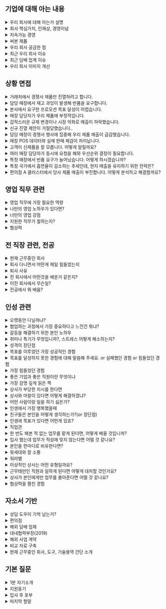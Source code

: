 ## 기업에 대해 아는 내용

<details markdown = "1">
<summary>우리 회사에 대해 아는거 설명</summary>
KT&G는 1883년 설립 이후 140년 넘게 이어온 전통을 가진 종합 생활·건강 기업입니다.
핵심 사업은 담배이며, 글로벌 Top Tier를 지향하며 해외 시장에서도 브랜드 경쟁력을 강화하고 있습니다. 특히 국내에서는 담배 제품의 원료가 되는 판상엽을 유일하게 제조·수출하는 기업으로서 차별성을 갖고 있습니다.<br>

또한 건강기능식품 분야에서는 정관장으로 잘 알려진 KGC 인삼공사를 중심으로 확고한 입지를 다지고 있고, 제약·바이오, 부동산 사업까지 포트폴리오를 다각화하며 안정적인 성장을 이어가고 있습니다.<br>

더 나아가 친환경·사회공헌·윤리경영을 강조하는 ESG 전략과 차세대 제품인 NGP 사업을 통해 미래 성장 동력까지 확보하고 있는, 전통과 혁신을 동시에 추구하는 기업이라고 이해했습니다.<br>
<br>
건강기능 식품 : KGC 인삼공사, KGC 예본(천연물 헬스케어), KGC 라이프 엔진, 코스모코스(화장품 및 관련 상품)<br>
제약 바이오 : 영진약품(비스콘틴, 항생제)<br>
부동산 : 상상 스테이<br>
<br>
과학적 역량 기반 유해성 저감 기술, 글로벌 스틱 생산 기지 통한 공급 기반 구축, 전자담배가 주목 받음. 이에 맞게 분당 1만 개비 생산하는 스틱 생산 최전
</details>

<details markdown = "1">
<summary>회사 핵심가치, 인재상, 경영이념</summary>
추진력과 리더쉽을 갖춘 이성적 가치와, 도전과 열정으로 사람을 소중히 여기는 감성적 가치 
-> 두개의 가치의 균형을 잡아주는 통찰력으로  고객 신뢰와 사랑을 실현하는 균형적 가치 지향
<br>
인재상 : CEO(Challenge, Execute, Optimize)<br>
Challenge : 끊임없이 도전 하는 인재(성장 집념, 창의적 사고)<br>
Execute : 성과를 내기 위해 노력하는 인재(사실 입각 판단, 신속한 실행 및 성과 창출)<br>
Optimize : 상호 협력 인재(나보다는 우리를 먼저)<br>
<br>
바른 기업, 깨어있는 기업, 함께하는 기업
</details>

<details markdown = "1">
<summary>지속가능 경영</summary>
Green Impact 기반으로 2030년까지 재생에너지 80% 달성, Social Impact 기반 사회 공헌 전략(복지 재단, 장학재단, 상상플래닛), NGP 사업으로 미래 동력, 윤리 경영 진행<br>
-> 복지 재단으로 저소독층 경제 문화 활동 지원, 해외 구호 및 교육 인프라 개선, 자원 봉사<br>
-> 장학 재단 : 상상장학사업, 인재 육성 장학 사업, 문화 예술 장학 사업<br>
-> 상상플래닛 : 상상스타트업 캠프, 소셜벤처 성장 지원<br>
-> 상상펀드 : 기부 마켓/기부 청원<br>
-> 상상마당 : 신진 아티스트 발굴, 공영 전시 지원<br>
</details>


<details markdown = "1">
<summary>써본 제품</summary>
제가 주로 폈던 담배 : 프랜치 블랙이랑 쿠바나샷 1미리. 지금은 이오니아 그린 주로 핀다.(미리 수 낮은거 비해 타격감이 좋음)<br>
-> 릴 솔리드 펴봤는데. 핏 체인지
비스콘틴 800 -> 부모님
</details>

<details markdown = "1">
<summary>우리 회사 궁금한 점</summary>
실제 사무실 업무 비율과 외근 업무 비율이 어느 정도 되는지 궁금하다
실제 현업에서 업무를 진행하시면서 어떠한 능력을 갖춘 영업사원이 왔으면 좋겠다라 생각했는지 궁금금
</details>

<details markdown = "1">
<summary>최근 우리 회사 이슈</summary>
KT&G 복지재단, 베트남 태풍 피해지역 초등학교 리모델링<br>
-> 강릉 가뭄 지역민에 생수 및 성금 지원. 법무부 소외계층에 사회정착지원
-> 릴이 8년 연속 브랜드 파워 대상 수상. <br>
<br>
릴 에이블 전용 스틱은 레임 출시<br>
</details>

<details markdown = "1">
<summary>최근 담배 업계 이슈</summary>
작년과 재작년 일반 담배 판매량 계속해서 감소하는 반면, 궐련형은 계속해서 성장 중<br>
담배 값이 OECD 평균보다 낮아 높여야 된다는 의견 많음<br>
성인 흡연율 약 19.6% -> 건강 인식 및 금연 캠페인이 강화됨(남자 32%, 여자 6.3%)<br>
</details>

<details markdown = "1">
<summary>우리 회사 이미지 개선</summary>
“비흡연자에게 우리 회사를 긍정적으로 알리려면 단순히 담배 기업이라는 한계를 넘어, 종합 생활·건강 기업으로서의 이미지를 강화하는 것이 중요하다고 생각합니다.

첫째, 건강기능식품, 제약, 화장품 등 이미 비담배 분야에서 안정적인 포트폴리오를 갖추고 있기 때문에, 정관장 같은 브랜드를 중심으로 ‘국민 건강에 기여하는 기업’이라는 이미지를 적극적으로 알릴 수 있습니다.

둘째, 담배에 대한 부정적인 이미지를 개선하기 위해서는 ESG 활동을 더 강조해야 합니다. 예를 들어 청소년 흡연 방지 캠페인, 환경을 위한 담배 꽁초 수거·재활용, 재생에너지 전환 같은 활동을 적극적으로 공개한다면, 비흡연자도 ‘KT&G는 단순한 담배 회사가 아니라 사회적 책임을 다하는 기업’이라는 인식을 가질 수 있을 겁니다.

마지막으로, 문화·예술·장학 사업 같은 공익 활동도 비흡연자에게 큰 공감을 줄 수 있다고 봅니다. 실제로 상상마당, 장학재단, 사회공헌 사업을 통해 젊은 세대와도 소통하고 있기에, 이러한 활동을 전면에 내세운다면 담배에 국한된 이미지를 넘어 신뢰받는 국민 기업으로 자리매김할 수 있다고 생각합니다.”<br>
<br>
</details>



## 상황 면접

<details markdown = "1">
<summary>거래처에서 경쟁사 제품만 진열하려고 합니다.</summary>
이런 상황이라면 먼저 매장 담당자분의 입장을 충분히 듣고, 왜 경쟁사 제품을 더 선호하는지 이유를 파악하겠습니다. 그 뒤에 우리 제품이 최근 매출에서 어떤 성과를 냈는지, 또 진열 공간을 확보했을 때 예상되는 증분 매출 효과를 데이터로 보여드릴 겁니다. 단순히 진열만 요구하는 게 아니라 판촉물, 프로모션 지원 같은 매장 측 이익도 함께 제안해서 매장 입장에서도 실질적인 이득이 되도록 설득하겠습니다. 결국 서로 윈윈할 수 있다는 점을 강조해 협상을 풀어나가겠습니다.”  
</details>

<details markdown = "1">
<summary>담당 매장에서 재고 과잉이 발생해 반품을 요구합니다.</summary>
“먼저 즉각적으로 인접 매장이나 다른 거래처로 물량을 돌려 반품 부담을 줄이겠습니다. 동시에 재고 소진을 위해 단기 판촉행사를 기획할 수 있도록 지원하겠습니다. 다만 이런 문제는 일시적 해결보다 재발 방지가 중요하기 때문에, 매장의 과거 발주 패턴을 분석해 적정 발주 가이드를 제안하고 주기적으로 점검해드리겠습니다. 이렇게 하면 단기적으로는 재고 부담을 줄이고, 장기적으로는 발주 효율을 개선할 수 있다고 생각합니다.”
</details>

<details markdown = "1">
<summary>본사에서 요구한 프로모션 목표 달성이 어렵습니다.</summary>
“현장에서 목표 달성이 힘든 이유를 먼저 명확히 파악해야 한다고 생각합니다. 고객 유입이 적은 상권이라면 인근 상권과 연계한 공동행사를 기획하고, 매장 특성이 단골 위주라면 충성 고객을 대상으로 맞춤 혜택을 제안하겠습니다. 단순히 ‘못 한다’고 보고하기보다 현장 데이터를 근거로 현실적인 대안을 제시하면서 본사와 협의하겠습니다. 이렇게 하면 목표치는 일부 조정되더라도, 본사 입장에서도 성과를 낼 수 있는 대안으로 긍정적으로 평가할 수 있다고 생각합니다.”
</details>

<details markdown = "1">
<summary>매장 담당자가 우리 제품에 부정적입니다.</summary>
“이 경우에는 우선적으로 담당자의 불만이나 불편 사항을 경청하는 것이 중요하다고 생각합니다. 왜 부정적인 인식을 갖게 되었는지, 진열, 가격, 고객 반응 등 구체적인 원인을 듣고 공감하는 태도를 보여드리겠습니다. 그런 후에 해결 가능한 부분은 빠르게 조치해서 신뢰를 회복하고, 장기적으로 개선이 필요한 사안은 본사와 협의해 개선 계획을 공유하겠습니다. 단순히 설득하려 하기보다, 매장의 목소리를 반영해주는 파트너라는 인식을 주는 것이 중요하다고 생각합니다.”
</details>

<details markdown = "1">
<summary>갑작스러운 규제 변경이나 시장 악화로 매출이 하락했습니다.</summary>
“외부 환경은 제가 바꿀 수 없기 때문에, 먼저 매출 하락의 원인을 데이터로 세분화해 가장 큰 영향을 준 요인을 파악하겠습니다. 예를 들어 판촉이 제한되었다면 합법적인 범위 내에서 가능한 대체 활동을 기획하고, 고객 충성도를 높일 수 있는 멤버십 혜택이나 상담을 강화하겠습니다. 동시에 현장의 데이터를 본사에 빠르게 공유해서 중장기 대안을 함께 논의하겠습니다. 이런 접근을 통해 위기 속에서도 매출 충격을 최소화할 수 있다고 생각합니다.”
</details>

<details markdown = "1">
<summary>신규 진열 제안이 거절당했습니다..</summary>
“처음부터 무리하게 요구하기보다는 왜 거절했는지 이유를 듣겠습니다. 매장에 공간 제약이 있다면 핵심 SKU만 우선적으로 제안하고, 매장 고객층에 맞는 제품을 소규모로 테스트 진열해볼 수 있도록 설득하겠습니다. 파일럿 매장 운영을 통해 성과를 보여주면 자연스럽게 추가 진열로 이어질 수 있다고 생각합니다.”
</details>

<details markdown = "1">
<summary>담당 매장이 경쟁사 행사에 집중해 우리 제품 매출이 급감했습니다.</summary>
“이 경우에는 경쟁사 행사의 조건을 분석해 어떤 부분이 매장에 매력적으로 작용했는지 확인하겠습니다. 그 위에 우리 회사 제품의 강점을 살릴 수 있는 맞춤 프로모션을 기획하거나, 차별화된 진열 전략으로 대안을 제시하겠습니다. 단순히 행사 경쟁이 아니라 매장 전체 매출을 높일 수 있는 방향에서 제안한다면 협상력이 생긴다고 생각합니다.”
</details>

<details markdown = "1">
<summary>매장 POS 데이터와 실제 판매 체감이 차이납니다.</summary>
“데이터에 오류가 있으면 의사결정이 흔들리기 때문에, 우선 매장 직원들과 협력해 POS 스캔 누락이나 분류 오류를 점검하겠습니다. 이후에는 간단한 체크리스트를 만들어 매장 직원들이 쉽게 판매 데이터를 관리할 수 있도록 지원하겠습니다. 데이터의 정확성을 높여야 본사와 현장이 같은 그림을 보고 전략을 짤 수 있다고 생각합니다.”
</details>

<details markdown = "1">
<summary>고객이 신제품을 잘 모릅니다. 어떻게 알릴까요?</summary>
“신제품은 인지도를 올리는 게 핵심이라고 생각합니다. 따라서 매장 내에서 고객이 가장 많이 머무르는 동선에 POP물을 배치하고, 직원 교육을 통해 제품 특성을 간단히 안내할 수 있도록 지원하겠습니다. 또 시식이나 체험이 가능한 경우라면 고객이 직접 경험해볼 수 있도록 하는 것이 효과적이라고 봅니다.”
</details>

<details markdown = "1">
<summary>여러 매장 담당자가 동시에 요청을 해와 우선순위 결정이 필요합니다.</summary>
“모든 요청을 다 들어줄 수는 없으니, 먼저 매출 기여도와 긴급성을 기준으로 우선순위를 정하겠습니다. 가장 매출에 영향이 큰 매장의 요청부터 처리하고, 다른 매장에는 언제까지 대응할 수 있는지 명확히 안내하겠습니다. 이렇게 하면 모든 매장이 제때 지원받고 있다는 신뢰를 유지할 수 있다고 생각합니다.”
</details>

<details markdown = "1">
<summary>특정 매장에서 반품 요구가 늘어났습니다. 어떻게 하시겠습니까?</summary>
“반품 증가 원인을 먼저 파악하겠습니다. 제품 자체 문제인지, 상권과의 불일치인지, 혹은 진열 부족 때문인지 확인합니다. 단기적으로는 타 매장으로 재배치하거나 묶음 판매로 재고를 소진하겠습니다. 장기적으로는 해당 매장 특성에 맞는 제품 라인업만 공급하고 발주 가이드를 조정하겠습니다. 즉, 데이터 기반으로 SKU를 최적화해 재고 부담을 최소화하는 방향으로 접근하겠습니다.”
</details>

<details markdown = "1">
<summary>특정 국가에서 흡연율이 감소하는 추세인데, 현지 매출을 유지하기 위한 전략은?</summary>
“흡연율이 줄어드는 환경에서는 기존 일반 담배 판매에만 의존하면 매출 하락이 불가피합니다. 따라서 첫째, 건강 이슈에 민감한 고객층을 겨냥해 가열식 전자담배와 같은 NGP 제품군 비중을 확대합니다. 둘째, 가격 민감도가 높은 소비자에게는 합리적인 중저가 라인을 강화합니다. 셋째, 유통은 대형 편의점과 온라인 합법 플랫폼을 중심으로 접근성을 높이고, 마지막으로 프로모션은 단순 할인보다 체험 기회 제공과 브랜드 신뢰 제고 활동에 집중하겠습니다. 이렇게 4P를 재설계하면 감소 추세 속에서도 시장 점유율을 방어할 수 있다고 봅니다.”
</details>

<details markdown = "1">
<summary>편의점 A 클러스터에서 당사 제품 매출이 부진합니다. 어떻게 분석하고 해결할까요?</summary>
“우선 POS 데이터를 통해 판매속도, 재고 회전율, 구매 고객층 특성을 분석합니다. 만약 해당 상권이 젊은 층 비중이 높다면, 가벼운 맛이나 멘솔 라인을 강화하고 진열도 아이 레벨에 배치해 가시성을 높이겠습니다. 반대로 가격에 민감한 상권이라면 중저가 라인을 앞세우겠습니다. 또 유통 경로별로 매대 점유율 협상과 판촉 지원을 병행해 단기 매출을 끌어올린 후, 장기적으로는 지역 특화 SKU를 집중 관리해 성과를 개선하겠습니다.”
</details>

## 영업 직무 관련

<details markdown = "1">
<summary>영업 직무에 가장 필요한 역량</summary>
제가 생각하는 영업 직무에 가장 필요한 역량은 경청과 공감을 바탕으로 한 의사소통 능력이라고 생각합니다.

한 건의 영업 성과를 만들기 위해서는 다양한 이해관계자들, 즉 고객, 사내 여러 부서, 협력사 등과의 조율 과정이 반드시 필요합니다.
이때 각자의 니즈와 애로사항이 다르기 때문에, 단순히 내 입장을 전달하는 것이 아니라, 상대방의 입장을 충분히 경청하고, 서로 간의 조건과 상황을 고려해 현실적인 대안을 함께 고민하는 과정이 중요합니다.

실제로 저도 업무 중, 여러 부서에서 업무 부담을 이유로 협조를 주저하던 사업을 조율을 통해 추진했던 경험이 있습니다. 이런 경험을 통해 느낀 건, 소통은 단순한 전달이 아니라, 연결의 역할을 해야 한다는 점이었습니다.
</details>

<details markdown = "1">
<summary>나만의 영업 노하우가 있다면?</summary>
"저는 영업에서 가장 중요한 건 결국 신뢰라고 생각합니다. 그래서 저만의 노하우는, 고객에게 '이 사람이 진짜 우리 편에서 같이 일하려고 하는구나'라는 믿음을 주기 위해 행동으로 보여주는 겁니다.
예를 들어, 고객분이 보시기에 저는 단순히 계약을 따내기 위해 온 사람이 아니라, '이 문제를 함께 해결하겠다'는 의지가 느껴지도록 노력합니다. 실무 부서나 임원진을 설득해야 할 때도, 고객의 입장을 충분히 공유하면서 '이 기회를 수주하기 위해 제가 이렇게까지 움직이고 있다'는 걸 내부에도 꾸준히 보여주죠.

결국 고객도, 내부도 저의 진정성과 노력을 보고 마음을 열게 되는 것 같고, 이런 신뢰가 수주나 장기적인 관계로 이어지는 데 도움이 됐습니다."
</details>

<details markdown = "1">
<summary>너만의 영업 강점</summary>
처음 보는 사람과도 대화를 자연스럽게 이어나가고, 신뢰관계를 구축해 나갈 수 있는 것이 최대 장점<br>
고등학교 또래 상담가 역할 -> 편의점 3년간 알바 -> 대학교 시절 대내협력 부장 -> 실무에선 이런거 해봄.
</details>

<details markdown = "1">
<summary>지원한 직무가 뭘하는지?</summary>
“제가 지원한 영업 직무는 국내 판매채널에서 매출을 증대시키는 것을 목표로 브랜드를 홍보하고, 판매점 맞춤형 컨설팅과 고객 관리를 수행하는 역할이라고 이해했습니다.
구체적으로는 광고물 관리, 제품 안내, 재고 파악 같은 판매점 관리와 함께 파트너십을 구축하고, 영업 활동 데이터를 분석해 차별화된 판매 전략을 기획·제공하는 업무를 담당합니다.<br>
즉, 단순히 제품을 파는 것을 넘어서 KT&G 브랜드가 매장에서 잘 전달되고, 고객과의 신뢰 속에서 장기적인 매출 성장을 이끌어내는 역할이라고 생각합니다.<br>  
</details>

<details markdown = "1">
<summary>협상력</summary>
한 사례를 말씀드리면, 고객사와 SW 유지보수 계약을 논의하던 중
예산 문제로 비용을 30% 이상 낮춰달라는 요청을 받은 적이 있습니다.

하지만 당시 저희가 제안한 금액은 기술지원 리소스와 내부 인건비를 고려해 최소 마진으로 산출된 상황이었기 때문에 단순히 가격을 낮추긴 어려웠습니다.
그래서 저는 유지보수 범위를 핵심 항목 중심으로 조정하고고객사의 예산 집행 일정에 맞춰 분할 청구 방식을 제안드렸습니다.
(예: 월 단위 할부 형태)
이 과정에서 내부 재무팀과도 협의하여 조율을 마쳤고, 결과적으로 고객사는 승인 부담을 줄일 수 있었고, 저희도 가격을 유지한 채 계약을 성사시킬 수 있었습니다. 
</details>


## 전 직장 관련, 전공

<details markdown = "1">
<summary>현재 근무중인 회사</summary>
당사는 미션크리티컬 산업에서 SW 검증과 개발을 주로 하고 있는 업체입니다.
여기서 미션크리티컬 이라는 단어를 간단히 설명드리자면, 작은 코드 실수가 인명 피해와 같은 치명적인 결과를 야기할 수 있는 산업을 뜻하고, 저희는 이러한 산업에서 20년 이상 SW 검증과 개발 노하우를 쌓아온 기업입니다.
자동차, 국방, 원자력 산업을 필두로 금융, 로봇, 의료 산업으로의 사업을 키워나가고 있으며, 자동차 도메인에서는 국내 가장 많은 인력과 레퍼런스,기술력을 보유하고 있는 업체입니다.
저희는 크게 3가지 영역에서 사업을 영위하고 있습니다.
우선 저희는 자체 기술로 개발한 SW 검증도구를 판매하고 있습니다. 그리고 SW 개발과 검증 기술용역 사업 또한 진행하고 있으며, 최근에는 검증 트렌드에 맞게 AI 와 빅데이터 기반 시스템에 대한 검증 기술력을 키워나가고 있습니다.
</details>

<details markdown = "1">
<summary>회사 다니면서 어떤게 제일 힘들었는지</summary>
가장 힘들었던 순간은, 많은 노력을 기울였던 사업이 최종적으로 성사되지 않았을 때였습니다. 특히 해외 사업을 메이킹하는 과정에서, 야근이 잦은 부서까지 설득해가며 회의를 조율하고 함께 제안을 준비했지만, 결과적으로 수주로 이어지지 못했습니다. 주변에서는 “사업은 원래 그럴 수 있다”라고 위로해 주셨지만, 함께 고생했던 분들께 미안한 마음이 커서 가장 힘들었던 경험으로 남았습니다.
</details>

<details markdown = "1">
<summary>퇴사 사유</summary>
“제가 이전에 근무했던 회사는 영업 직무였지만 실제로는 내근 업무가 90% 이상을 차지할 정도로 내근 중심이 강했습니다. 외근을 나가더라도 적극적으로 고객을 만나고 관계를 쌓는 활동보다는 단순 관리 차원으로 여겨졌고, 오히려 외근에 시간을 쓰는 것에 대해 부정적인 분위기가 있었습니다. 그런데 저는 다양한 사람을 만나 관계를 형성하고 설득하는 과정에서 가장 큰 보람을 느끼는 사람이라, 그런 환경에서는 제 강점을 충분히 발휘하기 어려웠습니다. 그래서 고객 접점이 많고 대외 활동 중심인 영업 직무에 도전하기 위해 퇴사를 결심했습니다.
<br>
또 개인적으로는 늦기 전에 대기업에서 제 역량을 시험해보고 싶다는 열망과, 연고지에서 근무하며 안정적으로 정착하고 싶다는 목표도 함께 있었습니다. 이런 점에서 KT&G의 영업 직무는 제 커리어 방향성과 잘 맞는 기회라고 생각해 지원하게 되었습니다.<br>
<br>
</details>

<details markdown = "1">
<summary>전 회사에서 어떤것을 배운거 같은지?</summary>
먼저, 영업에서 매출을 만들기 위해서는 고객을 설득하는 것만큼이나 **내부 영업**이 중요하다는 것을 배웠습니다. 여러 부서의 협업과 지원 없이는 고객이 원하는 제안이나 빠른 대응을 하기 어렵기 때문에, 내부에서 공감대를 형성하고 협조를 이끌어내는 과정이 얼마나 중요한지 깨달았습니다.
또한 고객사의 상황이나 이슈를 자료만으로 추측하기보다는, 직접 방문해 미팅을 통해 대화하면서 니즈를 구체적으로 확인하는 것이 훨씬 정확하다는 점도 배웠습니다. 실제로 현장에서 고객분들과 이야기를 나누면서 생각지 못했던 요구사항이나 우선순위를 파악할 수 있었고, 이를 통해 더 신뢰감 있는 제안을 할 수 있었습니다.
</details>

<details markdown = "1">
<summary>이전 회사에서 무슨일?</summary>
“저는 현대차에 소프트웨어를 납품할 때, 해당 소프트웨어가 ISO 규격이나 현대차 내부 표준에 적합하게 작성되었는지를 확인하고, 필요 시 이를 수정할 수 있도록 지원하는 검증 도구 영업을 담당했습니다. 또, 검증 도구 외에도 용역 형태로 소프트웨어를 개발·검증하는 기술용역 사업을 수주하기도 했습니다. 이와 함께 고객사에서 발생한 클레임을 대응하고, 이를 근거로 R&D 부서를 설득하여 기술 개발 방향을 제안하는 역할도 맡았습니다. 마지막으로 영업 데이터를 취합·분석하여 향후 영업 전략을 수립하는 업무까지 수행했습니다.”<br>
</details>

<details markdown = "1">
<summary>전공에서 뭐 배움?</summary>
주로 인공위성에서 나온 데이터를 어떻게 처리하고 활용할지?<br>
<br>
예를들어 20년간의 위성 데이터를 취합해서 어떠한 지형을 띈 곳에서 산사태나 홍수가 발생할 확률이 높은지나?<br>
미세먼지 근원이 어디서 부터 시작되고 어느 농도와 방향으로 흘러가는지 파악해보고<br>
</details>

## 인성 관련

<details markdown = "1">
<summary>오랫동안 다닐꺼냐?</summary>
네 오래다닐수 ~~ 정말 오고싶었던 기업인 만 뽑아주시면 최선~~
</details>

<details markdown = "1">
<summary>협업하는 과정에서 가장 중요하다고 느낀건 뭐냐?</summary>
저는 협업 과정에서 동료 간의 믿음이 구축되어 있는 것이 가장 중요하다고 생각합니다.<br>
팀원간의 믿음이 있어야지만 역할 분담 과정 뿐 아니라, 각자의 업무에 집중할 수 있고, <br>
서로 간의 소통 과정에서 각자의 의견이 존중받는다는 분위기가 형성되어 좋은 아이디어가 나올 수 있기 때문입니다.<br>
</details>

<details markdown = "1">
<summary>갈등을 해결하기 위한 본인 노하우</summary>
갈등 과정을 해결하기 위한 저만의 노하우는 서로 진솔한 얘기를 하고, 시간을 많이 가지는 것이라고 생각<br>
슈어소프트테크 근무 하던 당시, 사업을 위해 여러 팀에 업무 협조를 요청 드리는 과정에서 부담스러운 업무라는 이유로 협조가 어려워 조그마한 갈등이 생겼고 이를 해결한 경험이 있다.<br>
이때 저는 협조를 이끌어내고자 업무 적인 내용뿐만 아니라, 점심도 같이 먹고, 퇴근후 저녁에 맥주도 한잔하는 등 시간을 보내며 개인적인 얘기도 많이 하게 되었다.<br>
얘기하는 과정에서 팀장님 만의 애로사항을 경청한 후 같이 해결 방안을 고민하고, 앞으로 같이 발전적으로 나가보자는 얘기하며 최종적으로 협조를 이끌어냄<br>
</details>

<details markdown = "1">
<summary> 취미나 특기가 무엇입니까?, 스트레스 어떻게 해소하는지?</summary>
저는 개인적으로 배드민턴과 런닝하는 것을 좋아한다.<br>
-> 걱정이 많을때  취미 활동을 하면 스트레스랑 답답한 마음이 해소. 특히 제가 왜 스트레스를 받고 어떻게 해나가야할지 생각이 정리되어서 좋아한다.<br>
-> 고탠션(28파운드), 헤드쪽에 실린 채<br>
<br>
특기 : 새로 만나는 사람과 서로 대화를 이어가는것에 자신있다.<br>
</details>

<details markdown = "1">
<summary> 성격의 장단점</summary>
저의 가장 큰 성격상의 장점은 공감능력을 바탕으로 한 의사소통 능력이라고 생각합니다.<br>
고등학교 때 친구들의 추천을 받아 또래상담가 역할을 맡게 되었고, 다양한 친구들의 고민을 들으며 같이 공감하고 소통하는 방법을배우게되었습니다.<br>
이러한 경험을 바탕으로 현재도 여러 사람들의 말을 잘 경청하고, 이에 대해 공감하는 것과 동시에 개개인의 상황에 맞게 대화를 이어나가며 좋은 관계를 맺어나가고 있습니다.<br>
<br><br>
단점은 때로 거절을 잘 못한다는 것입니다.<br>
실제 업무를 진행하면서, 제 업무 Role이 아닌것에 대해서도 고객 또는 내부 실무진 분들께서 요청하실 때 거절을 잘 못했었습니다.<br>
이때 도움 요청을 거절하지 못해, 제 업무 일정상 차질이 생겼던 적이 있습니다.<br>
현재는 도움 요청에 대해 가능한 한에서만 수락하고 불가능하다면 불가능한 이유를 객관적이고 솔직하게 이야기하면서 정중하게 거절하려고 노력하고 있습니다.<br>
</details>

<details markdown = "1">
<summary> 목표를 이루었던 가장 성공적인 경험</summary>
주도적으로 독일 기업의 사업을 메이킹해보자는 목표를 이뤄낸던 것이 가장 성공적 경험.<br>
당사의 경우 2021년을 마지막으로 독일 업체와의 계약이 끊긴 상황이였다. 당사 사업이 국내에 의존하는 비중이 너무 컸고, 저를 거둬주신 회사에게 감사하다는 마음으로 메이킹 하고 싶었다.<br>
이에 관련 독일 업체를 리스트업한다음에 메일을 보냈고, 한국에 지사가 있는 경우 직접 전화를 걸었다.<br>
이때 한국 완성차 업체를 대상으로 입찰에 참여하는 고객과 컨택이 되었고, 해당 기술용역을 위해 다양한 유관 부서에 협조를 요청하여 제안서를 전달드렸다.<br>
하지만 해당 고객사께서 최종적으로 한국 완성차 업체에 입찰에 실패하여 낙주.<br>
</details>

<details markdown = "1">
<summary> 목표를 달성하지 못한 경험에 대해 말씀해 주세요. or 실패했던 경험 or 힘들었던 경험 </summary>
학부 시절, 저는 수석으로 졸업하는 것을 목표로 삼았으나 달성하지 못한 경험이 있습니다.<br>
이때 저는 흥미가 가는 과목에 대해서는 성적이 좋았으나, 재미가 없다고 느껴진 특정 전공 과목들에 대한 성적이 좋지 못하였습니다.<br>
이 경험을 통해 제가 관심을 가지 않았던 부분에 대해서도 진지한 태도로 접근해야 하며, 큰 목표를 이루기 위해서는 세부적인 요소 하나하나에 무관심하거나 소홀히 해서는 안된다는 점을 깨달았습니다.<br>
<br>
</details>

<details markdown = "1">
<summary> 가장 힘들었던 경험</summary>
이전 독일 업체와의 계약이 2021년 법적 분쟁으로까지 이어졌던 이력이 있었고, 해당 업체의 검토 기준은 국내 고객사에 비해 두 배 이상 까다로웠습니다. 이러한 배경 때문에 내부적으로 부정적인 인식이 강했고, 협조를 얻는 데 큰 어려움이 있었습니다.<br>

저는 해당 업무가 기존에 수행하던 업무와 본질적으로 큰 차이가 없다는 점을 강조하기 위해 관련 논문 및 공식 문서들을 수집해 전달했고, 이 사업을 통해 향후 어떤 비전을 기대할 수 있는지 구체적으로 제시하며 설득을 시도했습니다.<br>

업무적으로 제가 할 수 있는 모든 지원을 다했음에도 불구하고, 협조를 요청한 세 팀 중 두 팀의 동의를 얻지 못했던 점이 가장 힘들었습니다.<br>

이후에는 단순한 논리적 설득이 아닌, 사람 간 신뢰를 기반으로 한 소통이 필요하다고 느꼈고, 해당 팀의 팀장님들과 점심 식사, 커피 미팅, 저녁 자리 등을 통해 진심 어린 대화를 나누고, 출장을 기차타고 가신 경우 제가 역에 데리러 가는등 관계를 쌓기 위해 노력하여 최종적으로 업무 협조를 받게 되었다..<br>

이 경험을 통해 ‘일도 결국 사람과 사람이 하는 일’이며, 내부 설득과 관계 형성을 위한 ‘내부 영업’도 매우 중요하다는 점을 깊이 깨닫게 되었습니다.
<br>
</details>

<details markdown = "1">
<summary> 좋은 기업과 좋은 직원이란 무엇이냐</summary>
좋은 기업 : 직원들이 잠재력을 발휘하고 성장할 수 있는 환경을 조성한 기업. 좋은 직원 : 맡은 역할과 책임을 성실히 수행하고, 어떻게 우리 기업이 더 성장해 나갈 수 있을지 고민하는 직원.
</details>

<details markdown = "1">
<summary>가장 감명 깊게 읽은 책</summary>
저는 거절은 해야겠는데 말을 못하겠고라는 책을 가장 감명 깊게 읽은 것 같습니다.
해당 책을 통해 사람들이 거절은 잘 못하는 이유은 대개 관계 불안 있고, 오히려 거절을 하는 것이 자신에게 도움이 될 뿐만 아니라, 관계 유지에 도움이 된다는 것을 알게 되었습니다.
이후 저는 도움 요청에 대해 가능한 한에서만 수락하고 불가능하다면, 불가능한 이유를 솔직하게 이야기하면서 정중하게 거절하려고 노력하고있습니다.
</details>

<details markdown = "1">
<summary>상사가 부당한 지시를 한다면</summary>
저는 우선적으로 법적이나, 회사 내규에 어긋나는 지시거나 회사의 이윤에 해를 끼치는지 부터 판단해 보겠습니다.
이때 만약 어긋나는 일이라고 확인된다면 가까운 선배뿐과 조용히 조언을 구한 후 행동하겠습니다.
하지만 부당한 지시가 저만의 생각이였다면, 일단은 지시를 따르겠습니다.
먼저 회사생활을 시작하신 상사의 지시는 이유가 있다고 생각하고, 큰 일이 아니라면 지시 이행 후에 나중에 개인적으로 말씀드려도 되는 부분이라고 생각합니다.
</details>

<details markdown = "1">
<summary>상사와 마찰이 있다면 어떻게 해결하겠냐?</summary>
상사분과 갈등이 생긴다면, 우선 상사분과 대화를 통해 문제를 해결하도록 적극적으로 노력하겠습니다.
이때 상사분의 생각과 의견을 들어보고, 어디서 부터 오해가 생겼는지 파악하여 그것을 해결하도록 하겠습니다.
상사분은 인생과 실무에 있어 저보다는 경험이 많은 분이므로, 의견을 받아들이되, 불합리하거나 회사의 이익에 반하는 것이 있으면 의견을 제시하여 조율하도록 노력하겠습니다.
</details>

<details markdown = "1">
<summary>어떤 사람이랑 일을 하기 싫은가?</summary>
저는 개인적으로 **업무에 비협조적인 태도를 보이는 사람과 함께 일하는 것이 어렵다고 느낍니다.<br>
업무라는것은 각자의 역할과 책임의 바탕으로 공동의 목표를 달성하는 과정이라 생각합니다.<br>
이를 달성하는 과정에서, 업무에 비협조적인 태도를 보이는 사람이 있을 때 업무 효율 뿐만 아니라, 관련 부서에 사기까지 저하 시키는 것을 확인하게됨<br>
하지만 저는 그 부서만의 입장을 파악하기 위해 노력했고, 업무 목적과 기대효과를 수치와 사례로 정리해 설득한다.<br>
</details>

<details markdown = "1">
<summary>인생에서 가장 행복했을때</summary>
-> 저에게 인생에서 가장 행복했던 순간은,
고등학교 시절 가족들과 함께 오사카로 여행을 갔을 때입니다.

당시 아버지께서 평일은 물론 주말에도 바쁘셔서
한자리에 모이기조차 어려웠던 시기가 있었습니다.
이때 아버지가 시간을 내실 수 있으셔서 고2 겨울방학 때 처음으로 가족 모두가 함께 여행을 갈 수 있었습니다.

그 여행에서 서로의 일상과 고민을 나누며 진솔한 대화를 나눌 수 있었고,
특히 길에서 웃고 떠들던 기억이 지금도 따뜻하게 남아 있습니다.

단순한 여행을 넘어, 가족간의 유대감이 얼마나 따뜻한지 느낄 수 있었던 순간이었기에
제 인생에서 가장 소중하고 행복한 기억으로 남아 있습니다.<br>
</details>

<details markdown = "1">
<summary>친구들은 본인을 어떻게 생각하는가?(or 장단점)</summary>
친구들이 말하는 저는 같이 있으면 재미있다는 것입니다.
여러 사람들과 있을때 재밌는 분위기를 조성하는 역할을 해서 이런 얘기를 종종 듣는것 같습니다.
반면 제 단점을 과몰입을 하는 것이라고 생각하는 것 같습니다.
친구들이 슬프거나 기쁠때 오히려 제가 더 기뻐하고 더 슬퍼하는 경우가 있습니다.
뭐든 과한것은 좋지 않기 떄문에 현재는 너무 과몰입하지 않고 감정을 절제하려고 노력하고 있습니다.<br>
</details>

<details markdown = "1">
<summary>인생에 목표가 있다면 어떤게 있죠?</summary>
우선 회사에서는 10년 내로 인정받는 직원이 되어 보직자가 되고, 여러 후배들을 잘 이끄는 멘토 역할을 하는것이 목표.<br>
개인적으로는 어떤 자리에 있어도 필요한 사람이 되자는 것과 행복한 가정을 꾸리는 것이<br>
지금까지 영업을 하면서 항상 저를 거둬주신 회사에 대해 감사함을 느꼈고, 언제나 맡은 목표 이상을 해내고자 노력했다.<br>
앞으로도 기억되는 사람이 되고자 맡은일에 최선을 다해 신뢰와 믿음을 쌓아가고자 함.<br>
</details>

<details markdown = "1">
<summary>직업관</summary>
제가 평소에 생각하는 직업관의 첫 번째는 **‘가장 잘할 수 있는 일을 하는 것’**입니다. 대학교 시절, 대내협력부장을 맡아 환경해양대학 내 행사 참여율을 가장 높은 학과로 변화시킨 경험이 있고, 현재 영업 업무를 하며 주위에서 수주가 어렵다고 판단했던 사업을 성공적으로 성사시킨 경험도 있습니다. 이러한 성과를 통해 영업은 제가 가장 잘할 수 있는 일이라고 확신하게 되었습니다.
두 번째는 **‘흥미와 재미를 느낄 수 있는 분야에서 일하는 것’**입니다.
IT 분야는 트렌드가 빠르게 변하고, 이에 따라 다양한 기술과 도구들이 끊임없이 발전하고 있습니다. 이러한 역동적인 변화는 저의 지적 호기심을 자극하며, 꾸준히 배우고 성장할 수 있도록 동기를 부여합니다.

저는 앞으로도 저의 역량을 가장 잘 발휘할 수 있으며, 동시에 흥미와 열정을 유지할 수 있는 분야에서 전문가로 성장하고 싶습니다.
</details>

<details markdown = "1">
<summary>한 번도 해본 적 없는 업무를 맡게 된다면, 어떻게 배울 것입니까?</summary>
우선 업무 메뉴얼이나 가이드라인을 찾아서 전반적인 프로세스를 파악하고자 읽어볼것 같다.<br>
그 다음 실제 업무를 하며 저만의 일지를 만들어서, 단계별로 업무의 주요 절차나 팁 정리<br>
</details>

<details markdown = "1">
<summary>입사 했는데 업무가 적성에 맞지 않는다면 어떨 것 같나요?</summary>
우선 초기에 업무에 적응하지 못한다면 적성에 안맞다고 착각할 수도 있습니다.<br>
-> 이를 업무 적응 과정이라고 생각했습니다.<br>
저 또한 처음에 입사했을때 업무를 배우고 적응하기 힘들어 이 일이 적성에 맞나라고 생각했지만,<br>
실제로 어느 경험치가 쌓였을 때는 이 만큼 나랑 맞는 직무가 있을까라는 생각을 가질 정도로 만족한다.<br>
따라서 적성에 맞지 않더라도 업무 역량을 익히느 ㄴ과정이라 생각하고 열시미<br>
</details>

<details markdown="1"> <summary>본인을 한마디로 비유한다면?</summary> 
저는 저 자신을 **‘하얀 도화지’**에 비유하고 싶습니다. 하얀 도화지는 어떤 색과도 잘 어우러지며, 상대의 색을 더 선명하게 살려주는 특성이 있습니다. 저는 다양한 성향의 사람들과 협업할 때, 상대의 의견을 존중하고 조율하며 조화롭게 일하는 것을 중요하게 생각합니다.
실제로 여러 부서와의 협업이 필요한 영업 업무를 수행하면서도, 상대 팀의 관점을 먼저 이해하고 조율점을 찾아가는 방식으로 신뢰를 얻고, 공동의 목표를 효과적으로 달성해왔습니다.

앞으로도 저는 어떤 환경, 어떤 사람과도 잘 어우러지며, 조직과 함께 새로운 가치를 그려낼 수 있는 사람이고 싶습니다.
</details>

<details markdown="1"> 
<summary>윗세대와 잘 소통</summary> 
세대 차이가 있더라도 대화를 통해 하나의 공감대를 찾아내어 대화. 너무 불편하게만 생각하지 않고 다가가는 것
</details>

<details markdown="1"> 
<summary>워라밸</summary> 
워라벨은 중요한 사회적 트렌드라고 생각하지만, 개인의 워라벨 추구가 지나치게 강조되면 자신의 업무를 소홀히하여 조직에 민폐가 될 수 있다고 생각합니다.
<br>
2) 따라서 워라벨을 추구하되, 자신의 업무에 대한 애정과 책임감을 잃지 않고 업무에 충실함으로써 기업의 목표를 달성하고 동료들과의 원활한 협력을 이끌어내는 것이 바람직하다고 생각합니다. 
</details>


<details markdown="1"> 
<summary>이상적인 상사는 어떤 유형일까요?</summary> 
1) 저는 피드백을 솔직하게 주고 받을 수 있는 환경을 조성하여 서로의 성장을 촉진할 수 있는 상사라고 생각합니다. 

2) 이런 상사와 일을 하면 누구나 자신의 업무 역량을 객관적으로 파악할 수 있다고 생각합니다. 

3) 그렇기에 저는 상급자나 동료들의 피드백을 적극적으로 반영하는 것은 물론이고, 개인업무만 생각하는 것이 아닌 동료들의 업무도 두루 살필 수 있는 직원이 되겠습니다.
</details>

<details markdown="1"> 
<summary>근무태만인 직원과 일하게 된다면 어떻게 대처할 것인가요?</summary> 
1) 우선 동료와 커피를 마시면서 편안하게 이 문제에 대해서 이야기를 나누겠습니다. 이 과정에서 동료를 독려하고 제 의견을 이야기해야 해당 문제가 수월하게 해결될 수 있을 것 같습니다. 

2) 너무 불편한 분위기에서 격식을 갖춰 불만을 말하게 되면 오히려 반감을 살 수 있기 때문입니다.

3) 그럼에도, 직원의 근무태만이 고쳐지지 않는다면 그 직원과 함께 일하기는 어려울 것 같습니다. 따라서 상사께 해당문제를 보고하고 조치취해 다른 직원에게도 피해가 가지 않도록 하겠습니다.
</details>

<details markdown="1"> 
<summary>상사가 본인에게만 업무를 몰아준다면 어떨 것 같나요?</summary> 
상사가 저에게 어떤 일을 몰아준다면 그것은 분명 어떤 이유가 있을 것이라고 생각합니다. 따라서 상사의 지시를 따르며 힘든 일이라도 배울 점이 있다는 생각으로 최선을 다하겠습니다. <br>
<br>
만약 이러한 업무가 저의 능력으로 처리할 수 없는 수준이라면, 조직에 피해를 줄 수 있으니 상사와 대화를 나누어 대응책을 찾아보도록 하겠습니다. 나아가, 제가 마무리하지 못한 업무는 꼭 해내겠다는 자세를 보이겠습니다.<br>
</details>

<details markdown = "1">
<summary>협상력을 펼친 경험</summary>
한 사례를 말씀드리면, 고객사와 SW 유지보수 계약을 논의하던 중<br>
예산 문제로 비용을 30% 이상 낮춰달라는 요청을 받은 적이 있습니다.<br>
<br>
하지만 당시 저희가 제안한 금액은 기술지원 리소스와 내부 인건비를 고려해 최소 마진으로 산출된 상황이었기 때문에
단순히 가격을 낮추긴 어려웠습니다 <br>.
<br>
그래서 저는 유지보수 범위를 핵심 항목 중심으로 조정하고<br> 고객사의 예산 집행 일정에 맞춰 분할 청구 방식을 제안드렸습니다.<br>
(예: 월 단위 할부 형태)
<br>
이 과정에서 내부 재무팀과도 협의하여 조율을 마쳤고, 결과적으로 고객사는 승인 부담을 줄일 수 있었고, 저희도 가격을 유지한 채 계약을 성사시킬 수 있었습니다.
</details>

## 자소서 기반

<details markdown = "1">
<summary>상담 도우미 기억 남는거?</summary>
- 먼 지역에서 와서, 아는 친구가 없는데 붙임성이 없어서 고민이다.<br>
-> 해당 경험으로 친해지고 현재는 가장 친한 친구로 남아있다.<br>
<br>
</details>

<details markdown = "1">
<summary>편의점</summary>
부산에 대연역 SK 엔크린 LPG 주유소 뒤에, 지점 생각 안남<br>
야간 11시부터 8시까지<br>
-> 상권이 어땠나.<br>
-> LPG 주유소다 보니 주로 택시 기사님들이 많았다.
-> 해당상권에 제안을 한다면? 우선 담배적인 측면으로는 아예 젊은 20대 초반이나 60대 이상
60대 분(기존에 피던거 계속, 더원 오렌지, 레종 블루, 들은 에쎄 수랑 고급 버전 블랙(골든 리프), 20대는 주로 멘솔 계열 많이 폈음(히말라야)<br>
-> 해당 상권에 맞는 담배 재고를 많이 넣고, 그 외에 
기억에 남는 내용?<br>
아들 내용. 어떤 분이 울면서 쫒기는 느낌으로 오신적있다. 실제로 어떤 분이 죽은 쥐를 들고 쫒아오셨고 그때 너무 당황해서 문을 닫고 경찰에 신고<br>
</details>

<details markdown = "1">
<summary>해외 담배 업체</summary>
필립 모리스(말보루)<br>
비에이티(던힐)<br>
마일드 세븐(마쎄)<br>
KT&G(코리아 토바코), 디스 레종 타임 에
</details>

<details markdown = "1">
<summary>대내협력부장(2019)</summary>
학우 분들의 행사 참여를 유도하는 역할을 했었음<br>
학과 행사 참여율이 낮다보니 생각보다 돈이 많이 쌓아있었음.
-> 원인은 두가지. 학과에 편입생 비율이 매우 높다보니 서로간에 친분이 없어 참여를 안하는 경우가 많았고, 종목에 반강제로 참여해야 한다는 부담감이 있었다<br>
-> 편입생 분들끼리 우선 친분을 쌓을수 있도록 별도의 회식비를 지원하고, 같은 팀으로 묶어서 하도록 했다. 그리고 종목에 참여하기 싫어하는 학우분들의 경우엔 불편하시지 않게 어떻게든 권유를 하지 않았다.(행사 운영 하는 학생회 분들이 원래는 참여안하는데 대신 참여했음)<br>
-> 게임 사전 예약 이벤트를 보고, 체육대회 사전 참여 이벤트를 염(이때 사전 참여 이벤트만 해도 스타벅스 만원 쿠폰을 뿌림)<br>
-> 실제로 참석 하는지 여부는 확인하지 못하였지만 대부분이 참석<br>
</details>

<details markdown = "1">
<summary>해외 사업 계약</summary>
윗선의 프래셔 -> 해외 사업을 맡을 막한 직급의 분들은 현재 공수가 남지 않는다 입장<br>
-> 제가 당시 공수가 남는 상황이였고, 좀 뿌듯한 성과를 내보고 싶어 자원함<br>
<br>
이전 독일 업체와의 계약이 2021년 법적 분쟁으로까지 이어졌던 이력이 있어서 업계 이미지 안좋음<br>
-> 내수 시장 의존도가 매우 커서 C레벨 분들의 의견이 많아지는 상황<br>
-> 이때 70여 곳 리스트 업 하는 과정에서 두곳과 미팅 진행(브로제, 셰플러)<br>
-> 실무 협조 어렵다. 독일 기업과 하는거는 현대차 분만아니라 자체 내부 기준도 만족해야했기에<br>
실무 협조 3곳 거절. 업무  외적인 것도<br>
-> 최종 협조 완료. 해당 건은 계약하지 못하였지만 추후 거는 계약 완료<br>
</details>

<details markdown = "1">
<summary>비교 자료 구축</summary>
1. 타 부서랑은 어떤것 들을 협업했죠?<br>
전략기획실과는 자료 구성과 가독성 개선 관련하여 협업을 진행하였고, 각 도구에 대한 연구소장님들과 기술적인 내용의 정확성 검토를 요청 드리고자 회의를 진행하였었습니다.<br>
마지막으로 법무팀과는 외부 공유 가능 여부 및 법적 리스크 검토를 요청드리고자 회의를 진행했었습니다.<br>
<br>
2. 상황 설명<br>
고객분들께서는 당사 SW 검증 도구와 경쟁사 제품을 비교하며 장단점을 문의하는 경우가 많았습니다. 하지만 기존에는 개별 제품 간 비교 자료만 존재했을 뿐, 전체 경쟁사 제품을 종합적으로 비교하는 자료는 존재하지 않았습니다. 또한, 영업사원들은 기술지원 부서에서 제공하였던 기존 데이터를 그대로 전달하였고, 해당 비교 자료는 2021년 이후로 업데이트되지 않았습니다.<br>
<br>
3. 세미나 참석해서 기억나는 것?<br>
동적 시험을 진행할때 AI를 기반으로 테스트케이스를 자동으로 생성하는 세션이 기억에 남았었습니다.<br>
이때 단순한 제품 소개가 아니라, 어떻게 고객이 기존 테스트 비용과 시간을 절감했는지 정량적으로 제시했던 점에서 인상깊었습니다.<br>
- Dspace, 파수, Vector라는 기업, qnx 블랙베리<br><br>
4. 여러 도구를 다양하게 비교하면... 오히려 자사 제품에 대한 영업 히트율이 낮아 질수도 있는거 아닌가요??<br>
네, 말씀하신 우려도 충분히 공감합니다. 제가 생각하는 세일즈는 객관적인 비교 자료를 기반으로, 고객의 니즈에 맞는 방향을 함께 고민하는 것이 오히려 신뢰를 쌓고 장기적인 관계를 만드는 길이라고 생각합니다.<br>
실제로도 “우리 상황에서는 외산 제품보다 당사 솔루션이 더 적합하겠네요”라는 고객의 반응을 끌어내며, 오히려 저희 제품의 강점을 명확히 부각시킬 수 있었고, 이후 다른 도구나 기술용역 사업으로도 연결된 경험이 있습니다.<br>
그리고 솔직히 말씀드리면, 고객의 실제 사용 환경 및 니즈를 먼저 파악한 뒤 불필요한 기능이지만 당사가 조금 불리한 항목인 경우,그 기능은 비교표에서 제외하고 전달드리기도 했습니다.<br>
<br>
5. 기억나는 정보<br>
검증 도구의 경우 굉장히 긴 코드 처리 해야 함. 처리 성능 매우 중요<br>
외산 제품에 비해 저희 성능이 떨어졌지만, 실제로 두 제품을 사용하는 고객 사용해보니 어느 정도 비슷<br>
-> 도구의 현대차 내부 감사 받은 적 있는데, 현대차 내부 표준을 기준으로 보았을때 검출률 높음<br>
<br>
6. 차별점<br>
범용적 툴은 현대차 표준에 맞추기 위해 별도 공수가 필요. 우리는 공수 없이 가능했다.기술지원이 빨랐다.<br>
-> 거기서 강조 했던 차별점은, 검증을 할때 도구마다 로직을 기반으로 처리하는데, 현대차 내부 표준을 기반으로 검증을 진행할때는 오히려 처리 속도가 떨어지더라도 내부 로직 최적화가 잘 되어있어 검증 시간은 적게 걸린다가 핵심이였고, 현대차를 대상으로만 사업할때는 템플릿 블라블라<br>
</details>

<details markdown = "1">
<summary>현재 근무중인 회사, 도구, 기술용역 간단 소개 </summary>
당사는 미션크리티컬 산업에서 SW 검증과 개발을 주로 하고 있는 업체입니다.<br>
여기서 미션크리티컬 이라는 단어를 간단히 설명드리자면, 작은 코드 실수가 인명 피해와 같은 치명적인 결과를 야기할 수 있는 산업을 뜻하고, 저희는 이러한 산업에서 20년 이상 SW 검증과 개발 노하우를 쌓아온 기업입니다.<br>
자동차, 국방, 원자력 산업을 필두로 금융, 로봇, 의료 산업으로의 사업을 키워나가고 있으며, 자동차 도메인에서는 국내 가장 많은 인력과 레퍼런스,기술력을 보유하고 있는 업체입니다.<br>  
저희는 크게 3가지 영역에서 사업을 영위하고 있습니다.<br> 우선 저희는 자체 기술로 개발한 SW 검증도구를 판매하고 있습니다. 그리고 SW 개발과 검증 기술용역 사업 또한 진행하고 있으며, 최근에는 검증 트렌드에 맞게 AI 와 빅데이터 기반 시스템에 대한 검증 기술력을 키워나가고 있습니다.<br>
<br>
요즘 테스팅 시장에서 가장 기본적으로 진행하는 것이 정적 검증과 동적 검증입니다.<br>
정적분석은 코드를 실제로 실행하지 않고 소스코드 자체를 분석해 런타임 에러, 코딩 규칙검사, 품질 메트릭을 검출하는 것
동적 분석은 코드를 실제로 실행시키면서 런타임 환경에서의 오류(메모리릭, 버퍼오버플로우)를 탐지하는 것
단위 테스트는 개별 모듈이 정확히 동작하는지 확인하는 것이고, 통합 테스트는 모듈 간에 결합 시 정상적으로 작동하는지 확인하는 과정
<br>
저희는 정적검증은 A라는 도구로 지원드리고, 동적 검증은 B라는 통해 지원드리고 있습니다.<br>
두 도구 다 국내에서 개발된 도구이지만, SGS TUV나 CWE와 같은 국제적 인증을 받은 도구입니다.<br>
<br>
A를 사용하시면 코드 실행하지 않고도 일부 런타임 에러 검출이 가능ㅇ합니다. 또한 산업군에서 요구되는 다양한 국제 표준을 기반으로, 현재 소스코드가 이를 잘 지키고 있는지 확인하실 수 있습니다. 또한 한국 완성차 업체에서 요구하는 사이버보안 코딩 규칙에 대응하실 수 있고, 코드의 상태 정보인 품질 메트릭 또한 측정하실 수 있습니다.<br>
<br>
B를 사용하시면 문장,분기,함수,함수 호출 커버리지뿐만 아니라 MC/DC 커버리지 까지 측정하실 수 있는 도구입니다.<br>
B를 통해 단위 통합 테스트를 수행하시면, 툴에서 내부적으로 코드를 분석하여 일부 TC를 자동으로 만들어 줍니다. 예를들어 구문 커버리지 50%라는 문구가 나왓을시, 나머지 50%의 코드를 확인하여 어떤 부분이 테스트가 안됐는지 확인하고, 인풋과 아웃풋을 기반으로 TC를 만들어 테스트 커버리지를 채워나가는 도구입니다.<br>
</details>

## 기본 질문

<details markdown = "1">
<summary>1분 자기소개</summary>
안녕하십니까. 글로벌 탑 티어 기업인 KT&G에 함께하기 위해 찾아온 영업 직군 지원자 김욱종 입니다.<br>
저는 차별화된 영업 전략을 세우고 이를 실현하기 위해 다양한 역량을 쌓아왔습니다.<br>
<br>
첫번째로 맡은일은 누구보다 성실하게 수행하게 결과로 증명해왔습니다.<br>
-> 대학교 재학 당시 다양한 팀프로젝트와 과제를 성실히 수행하여 높은 학점으로 졸업할 수 있었고, 이전에 근무했던 회사에는 2년차 최초로 해외 기업과 신규 계약을 진행한 경험이 있습니다.<br>
<br>
두번째로 의사 소통 능력입니다.<br>
또래 상담가, 편의점 아르바이트, 대내협력부장, 영업직군 근무 경험을 통해 다양한 사람들의 이야기를 공감하고 경청하며, 이를 기반으로 대화를 이어나가는 것에 자신있습니다.<br>
<br>
마지막으로 데이터 분석 경험입니다.<br>
정보처리기사 자격증 취득하고 학부 과정에서 위성 이나 지상 장비의 데이터를 분석하는 수업을 배운 경험이 있습니다.
그리 실무에서는 영업 데이터를 취합하고 분석하여 향후 영업 전략을 세워보았던 경험 또한 있습니다.
<br>
이러한 저만의 경험과 역량을 바탕으로 내부 뿐만 아니라, 외부에서도 인정받는 영업 사원이 되겠습니다. 감사합니다.
</details>

<details markdown = "1">
<summary>지원동기</summary>
우선 KT&G라는 회사에 지원하게 된 이유는~~~

영업 직무에 지원하게 된 이유는 ~~~~~

</details>

<details markdown = "1">
<summary>입사 후 포부</summary>
“입사 후에는 먼저 담당 판매점에서 데이터를 기반으로 매출 현황과 이슈를 정확히 파악하고 싶습니다. 이를 바탕으로 매장별 특성에 맞는 컨설팅을 제공해 점주분들과 신뢰를 쌓는 것이 제 첫 번째 목표입니다. 이후에는 단순한 제품 공급을 넘어서, 브랜드가 매장에서 더 잘 보이고 고객이 긍정적으로 인식할 수 있도록 진열 전략이나 프로모션 기획에도 적극 참여하고 싶습니다. 궁극적으로는 제가 맡은 지역에서 KT&G 제품의 매출 성장 사례를 만들어내고, 그 경험을 토대로 전국적인 영업 전략 수립에도 기여할 수 있는 인재로 성장하고 싶습니다.”  
</details>

<details markdown = "1">
<summary>마지막 할말</summary>

</details>
